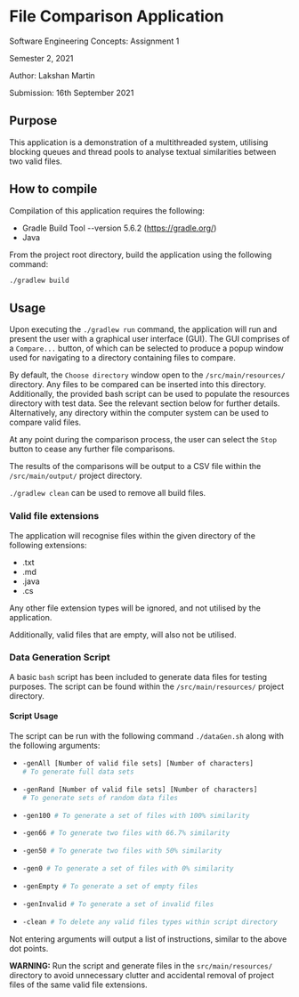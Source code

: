 # File Comparison Application

Software Engineering Concepts: Assignment 1

Semester 2, 2021

Author: Lakshan Martin

Submission: 16th September 2021



## Purpose

This application is a demonstration of a multithreaded system, utilising blocking queues and thread pools to analyse textual similarities between two valid files.

## How to compile

Compilation of this application requires the following:

- Gradle Build Tool --version 5.6.2 (https://gradle.org/)
- Java

From the project root directory, build the application using the following command:

```bash
./gradlew build
```

## Usage

Upon executing the ```./gradlew run``` command, the application will run and present the user with a graphical user interface (GUI). The GUI comprises of a ```Compare...``` button, of which can be selected to produce a popup window used for navigating to a directory containing files to compare. 

By default, the ```Choose directory``` window open to the ```/src/main/resources/``` directory. Any files to be compared can be inserted into this directory. Additionally, the provided bash script can be used to populate the resources directory with test data. See the relevant section below for further details. Alternatively, any directory within the computer system can be used to compare valid files. 

At any point during the comparison process, the user can select the ```Stop``` button to cease any further file comparisons. 

The results of the comparisons will be output to a CSV file within the ```/src/main/output/``` project directory.

```./gradlew clean``` can be used to remove all build files. 

### Valid file extensions

The application will recognise files within the given directory of the following extensions:

-  .txt
- .md
- .java
- .cs

Any other file extension types will be ignored, and not utilised by the application.

Additionally, valid files that are empty, will also not be utilised. 

### Data Generation Script

A basic ```bash``` script has been included to generate data files for testing purposes. The script can be found within the ```/src/main/resources/``` project directory. 

#### Script Usage

The script can be run with the following command ```./dataGen.sh``` along with the following arguments:

- ```bash
  -genAll [Number of valid file sets] [Number of characters] 
  # To generate full data sets
  ```

- ```bash
  -genRand [Number of valid file sets] [Number of characters] 
  # To generate sets of random data files
  ```

- ```bash
  -gen100 # To generate a set of files with 100% similarity
  ```

- ```bash
  -gen66 # To generate two files with 66.7% similarity
  ```

- ```bash
  -gen50 # To generate two files with 50% similarity
  ```

- ```bash
  -gen0 # To generate a set of files with 0% similarity
  ```

- ```bash
  -genEmpty # To generate a set of empty files
  ```

- ```bash
  -genInvalid # To generate a set of invalid files
  ```

- ```bash
  -clean # To delete any valid files types within script directory
  ```

Not entering arguments will output a list of instructions, similar to the above dot points.

**WARNING:** Run the script and generate files in the ```src/main/resources/``` directory to avoid unnecessary clutter and accidental removal of project files of the same valid file extensions.

